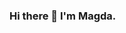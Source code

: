 ### Hi there 👋 I'm Magda.

<!--
**osinskam/osinskam** is a ✨ _special_ ✨ repository because its `README.md` (this file) appears on your GitHub profile.

Here are some ideas to get you started:

- 🌱 Learning Java and JavaScript.
- :checkered_flag: Formula 1 fan
- :office: Norwegian language teacher but want to change my career path
- 📫 How to reach me: blabla.xyz@gmail.com
-->
